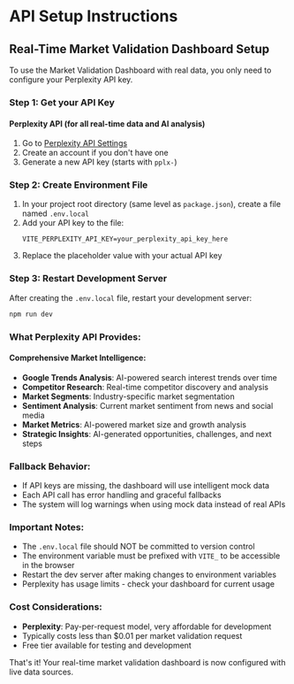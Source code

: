 # API Setup Instructions

## Real-Time Market Validation Dashboard Setup

To use the Market Validation Dashboard with real data, you only need to configure your Perplexity API key.

### Step 1: Get your API Key

#### Perplexity API (for all real-time data and AI analysis)
1. Go to [Perplexity API Settings](https://www.perplexity.ai/settings/api)
2. Create an account if you don't have one
3. Generate a new API key (starts with `pplx-`)

### Step 2: Create Environment File
1. In your project root directory (same level as `package.json`), create a file named `.env.local`
2. Add your API key to the file:
   ```
   VITE_PERPLEXITY_API_KEY=your_perplexity_api_key_here
   ```
3. Replace the placeholder value with your actual API key

### Step 3: Restart Development Server
After creating the `.env.local` file, restart your development server:
```bash
npm run dev
```



### What Perplexity API Provides:

#### Comprehensive Market Intelligence:
- **Google Trends Analysis**: AI-powered search interest trends over time
- **Competitor Research**: Real-time competitor discovery and analysis
- **Market Segments**: Industry-specific market segmentation
- **Sentiment Analysis**: Current market sentiment from news and social media
- **Market Metrics**: AI-powered market size and growth analysis
- **Strategic Insights**: AI-generated opportunities, challenges, and next steps

### Fallback Behavior:
- If API keys are missing, the dashboard will use intelligent mock data
- Each API call has error handling and graceful fallbacks
- The system will log warnings when using mock data instead of real APIs

### Important Notes:
- The `.env.local` file should NOT be committed to version control
- The environment variable must be prefixed with `VITE_` to be accessible in the browser
- Restart the dev server after making changes to environment variables
- Perplexity has usage limits - check your dashboard for current usage

### Cost Considerations:
- **Perplexity**: Pay-per-request model, very affordable for development
- Typically costs less than $0.01 per market validation request
- Free tier available for testing and development

That's it! Your real-time market validation dashboard is now configured with live data sources. 
